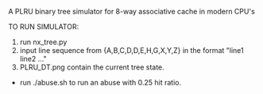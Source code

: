 A PLRU binary tree simulator for 8-way associative cache in modern CPU's

TO RUN SIMULATOR:
1. run nx_tree.py
2. input line sequence from {A,B,C,D,D,E,H,G,X,Y,Z} in the format "line1 line2 ..."
3. PLRU_DT.png contain the current tree state.
* run ./abuse.sh to run an abuse with 0.25 hit ratio.

